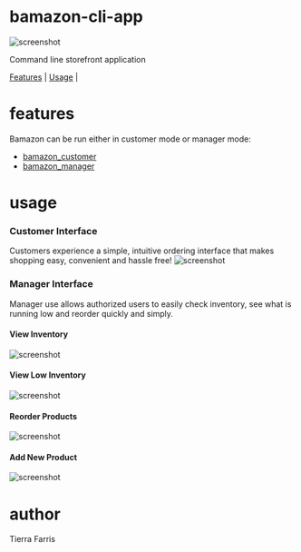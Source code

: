 # bamazon-cli-app

![screenshot](.assets/images/customerStart.png)

Command line storefront application 

[Features](#features) | [Usage](#usage) | 

# features

Bamazon can be run either in customer mode or manager mode:
 - [bamazon_customer](#bamazon_customer)
 - [bamazon_manager](#bamazon_manager)


# usage
### Customer Interface
Customers experience a simple, intuitive ordering interface that makes shopping easy, convenient and hassle free!
![screenshot](.assets/images/customerUse.gif)

### Manager Interface
Manager use allows authorized users to easily check inventory, see what is running low and reorder quickly and simply.

#### View Inventory

![screenshot](.assets/images/managerView.gif)

#### View Low Inventory

![screenshot](.assets/images/managerLowInventory.gif)

#### Reorder Products

![screenshot](./images/managerUpdateInventory.gif)

#### Add New Product

![screenshot](./images/managerAddProduct.gif)

# author
Tierra Farris

